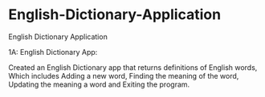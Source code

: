 # English-Dictionary-Application
English Dictionary Application


1A: English Dictionary App:

Created an English Dictionary app that returns definitions of English words, Which includes Adding a new word, Finding the meaning of the word, Updating the meaning a word and Exiting the program.
